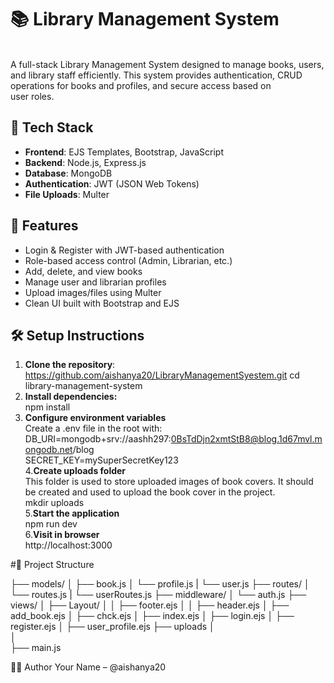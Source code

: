 # 📚 Library Management System
<br>A full-stack Library Management System designed to manage books, users, and library staff efficiently. This system provides authentication, CRUD operations for books and profiles, and secure access based on <br>user roles.
<br>
## 🚀 Tech Stack
- **Frontend**: EJS Templates, Bootstrap, JavaScript
- **Backend**: Node.js, Express.js
- **Database**: MongoDB
- **Authentication**: JWT (JSON Web Tokens)
- **File Uploads**: Multer

## 🔑 Features
- Login & Register with JWT-based authentication
- Role-based access control (Admin, Librarian, etc.)
- Add, delete, and view books
- Manage user and librarian profiles
- Upload images/files using Multer
- Clean UI built with Bootstrap and EJS

## 🛠️ Setup Instructions
1. **Clone the repository**:
 https://github.com/aishanya20/LibraryManagementSyestem.git
 cd library-management-system<br>
2. <b>Install dependencies:</b><br>
npm install<br>
3. **Configure environment variables**<br>
   Create a .env file in the root with:<br>
   DB_URI=mongodb+srv://aashh297:0BsTdDjn2xmtStB8@blog.1d67mvl.mongodb.net/blog<br>
   SECRET_KEY=mySuperSecretKey123<br>
4.**Create uploads folder**<br>
   This folder is used to store uploaded images of book covers. It should be created and used to upload the book cover in the project.<br>
   mkdir uploads<br>
5.**Start the application**<br>
   npm run dev<br>
6.**Visit in browser**<br>
   http://localhost:3000<br>

#📂 Project Structure

├── models/
│   ├── book.js
│   └── profile.js
|   └── user.js
├── routes/
│   └── routes.js
|   └── userRoutes.js
├── middleware/
│   └── auth.js
├── views/
│   ├── Layout/
│   │   ├── footer.ejs
│   │   ├── header.ejs
│   ├── add_book.ejs
│   ├── chck.ejs
│   ├── index.ejs
│   ├── login.ejs
│   ├── register.ejs
│   ├── user_profile.ejs
├── uploads
│   
│   
├── main.js   

👩‍💻 Author
Your Name – @aishanya20


















